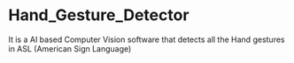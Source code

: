 # Hand_Gesture_Detector
It is a AI based Computer Vision software that detects all the Hand gestures in ASL (American Sign Language) 
